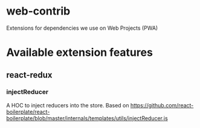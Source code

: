 # web-contrib
Extensions for dependencies we use on Web Projects (PWA)

# Available extension features

## react-redux

### injectReducer

A HOC to inject reducers into the store. 
Based on https://github.com/react-boilerplate/react-boilerplate/blob/master/internals/templates/utils/injectReducer.js
